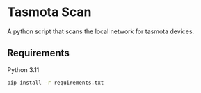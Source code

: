 # Tasmota Scan

A python script that scans the local network for tasmota devices.

## Requirements

Python 3.11

```bash
pip install -r requirements.txt
```
